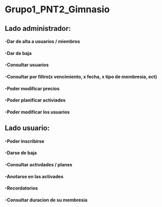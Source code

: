 # Grupo1_PNT2_Gimnasio

## Lado administrador:
#### -Dar de alta a usuarios / miembros
#### -Dar de baja
#### -Consultar usuarios
#### -Consultar por filtro(x vencimiento, x fecha, x tipo de membresia, ect)
#### -Poder modificar precios
#### -Poder planificar activiades
#### -Poder modificar los usuarios

## Lado usuario:
#### -Poder inscribirse
#### -Darse de baja
#### -Consultar activdades / planes
#### -Anotarse en las activades
#### -Recordatorios
#### -Consultar duracion de su membresia